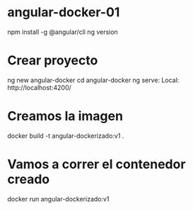 # angular-docker-01
npm install -g @angular/cli
ng version

# Crear proyecto 
ng new angular-docker
cd angular-docker
ng serve:  Local:   http://localhost:4200/


# Creamos la imagen
docker build -t angular-dockerizado:v1 .

# Vamos a correr el contenedor creado
docker run angular-dockerizado:v1